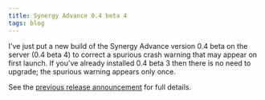 ```yaml
---
title: Synergy Advance 0.4 beta 4
tags: blog
---
```


I've just put a new build of the Synergy Advance version 0.4 beta on the server (0.4 beta 4) to correct a spurious crash warning that may appear on first launch. If you've already installed 0.4 beta 3 then there is no need to upgrade; the spurious warning appears only once.

See the [previous release announcement](http://www.wincent.com/a/news/archives/2006/04/synergy_advance_6.php) for full details.
